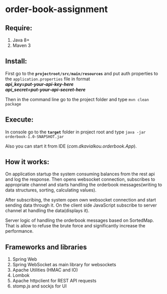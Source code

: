 # order-book-assignment

## Require:
1. Java 8+
2. Maven 3

## Install:
First go to the **`projectroot/src/main/resources`** and put auth properties to the `application.properties` file in format                  
_**api_key=put-your-api-key-here   
api_secret=put-your-api-secret-here**_

Then in the command line go to the project folder and type `mvn clean package`

## Execute:
In console go to the **`target`** folder in project root and type `java -jar orderbook-1.0-SNAPSHOT.jar`

Also you can start it from IDE (_com.dkavialkou.orderbook.App_).

## How it works:
On application startup the system consuming balances from the rest api and log the response.
Then opens websocket connection, subscribes to appropriate channel 
and starts handling the orderbook messages(writing to data structures, sorting, calculating values).

After subscribing, the system open own websocket connection and start sending data through it.
On the client side JavaScript subscribe to server channel at handling the data(displays it).

Server logic of handling the orderbook messages based on SortedMap. 
That is allow to refuse the brute force and significantly increase the performance.

## Frameworks and libraries
1. Spring Web
2. Spring WebSocket as main library for websockets
3. Apache Utilities (HMAC and IO)
4. Lombok
5. Apache httpclient for REST API requests
6. stomp.js and sockjs for UI
